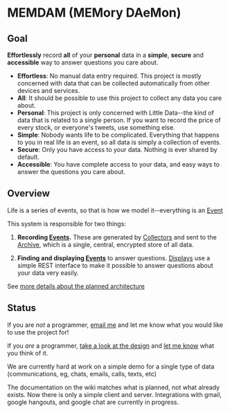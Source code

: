 # MEMDAM (MEMory DAeMon)

## Goal

**Effortlessly** record **all** of your **personal** data in a **simple**, **secure** and **accessible** way to answer questions you care about.

- **Effortless**: No manual data entry required.
  This project is mostly concerned with data that can be collected automatically from other devices and services.
- **All**: It should be possible to use this project to collect any data you care about.
- **Personal**: This project is only concerned with Little Data--the kind of data that is related to a single person.
  If you want to record the price of every stock, or everyone's tweets, use something else.
- **Simple**: Nobody wants life to be complicated.
  Everything that happens to you in real life is an event, so all data is simply a collection of events.
- **Secure**: Only you have access to your data.
  Nothing is ever shared by default.
- **Accessible**: You have complete access to your data, and easy ways to answer the questions you care about.

## Overview

Life is a series of events, so that is how we model it--everything is an [Event](https://github.com/joshalbrecht/memdam/wiki/Event)

This system is responsible for two things:

1. **Recording [Events](https://github.com/joshalbrecht/memdam/wiki/Event).** These are generated by
[Collectors](https://github.com/joshalbrecht/memdam/wiki/Collector) and sent to the [Archive](https://github.com/joshalbrecht/memdam/wiki/Archive),
which is a single, central, encrypted store of all data.

2. **Finding and displaying [Events](https://github.com/joshalbrecht/memdam/wiki/Event)** to answer questions.
[Displays](https://github.com/joshalbrecht/memdam/wiki/Display)
use a simple REST interface to make it possible to answer questions about your data very easily.

See [more details about the planned architecture](https://github.com/joshalbrecht/memdam/wiki#architecture)

## Status

If you are *not* a programmer, [email me](mailto:joshalbrecht@gmail.com) and let me know what you would like to use the project for!

If you *are* a programmer, [take a look at the design](https://github.com/joshalbrecht/memdam/wiki#architecture) and [let me know](mailto:joshalbrecht@gmail.com) what you think of it.

We are currently hard at work on a simple demo for a single type of data (communications, eg, chats, emails, calls, texts, etc)

The documentation on the wiki matches what is planned, not what already exists.
Now there is only a simple client and server.
Integrations with gmail, google hangouts, and google chat are currently in progress.
